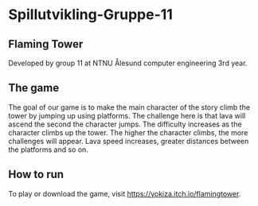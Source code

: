 # Spillutvikling-Gruppe-11

## Flaming Tower

Developed by group 11 at NTNU Ålesund computer engineering 3rd year.

## The game

The goal of our game is to make the main character of the story climb the tower by jumping up using platforms. The challenge here is that lava will ascend the second the character jumps. The difficulty increases as the character climbs up the tower. The higher the character climbs, the more challenges will appear. Lava speed increases, greater distances between the platforms and so on.


## How to run

To play or download the game, visit https://yokiza.itch.io/flamingtower. 
